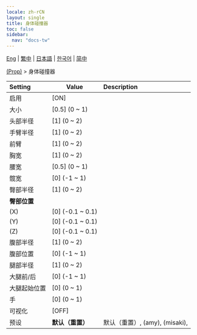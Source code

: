```yaml
---
locale: zh-rCN
layout: single
title: 身体碰撞器
toc: false
sidebar:
  nav: "docs-tw"
---
```

[Eng](/dancexr/menu/2025.4/prop/body_colliders) | [繁中](/tw/dancexr/menu/2025.4/prop/body_colliders) | [日本語](/jp/dancexr/menu/2025.4/prop/body_colliders) | [한국어](/kr/dancexr/menu/2025.4/prop/body_colliders) | [简中](/zh/dancexr/menu/2025.4/prop/body_colliders)

[(Prop)](../menu#(Prop)) > 身体碰撞器



| Setting | Value | Description |
| :--- | --- | :--- |
|<nobr>启用</nobr>| [ON] | 
|<nobr>大小</nobr>| [0.5] (0 ~ 1) | 
|<nobr>头部半径</nobr>| [1] (0 ~ 2) | 
|<nobr>手臂半径</nobr>| [1] (0 ~ 2) | 
|<nobr>前臂</nobr>| [1] (0 ~ 2) | 
|<nobr>胸宽</nobr>| [1] (0 ~ 2) | 
|<nobr>腰宽</nobr>| [0.5] (0 ~ 1) | 
|<nobr>髋宽</nobr>| [0] (-1 ~ 1) | 
|<nobr>臀部半径</nobr>| [1] (0 ~ 2) | 
|<nobr><b>臀部位置</b></nobr>|| 
|<nobr>(X)</nobr>| [0] (-0.1 ~ 0.1) | 
|<nobr>(Y)</nobr>| [0] (-0.1 ~ 0.1) | 
|<nobr>(Z)</nobr>| [0] (-0.1 ~ 0.1) | 
|<nobr>腹部半径</nobr>| [1] (0 ~ 2) | 
|<nobr>腹部位置</nobr>| [0] (-1 ~ 1) | 
|<nobr>腿部半径</nobr>| [1] (0 ~ 2) | 
|<nobr>大腿前/后</nobr>| [0] (-1 ~ 1) | 
|<nobr>大腿起始位置</nobr>| [0] (0 ~ 1) | 
|<nobr>手</nobr>| [0] (0 ~ 1) | 
|<nobr>可视化</nobr>| [OFF] | 
|<nobr>预设</nobr>| **默认（重置）** | 默认（重置）, (amy), (misaki),  |
